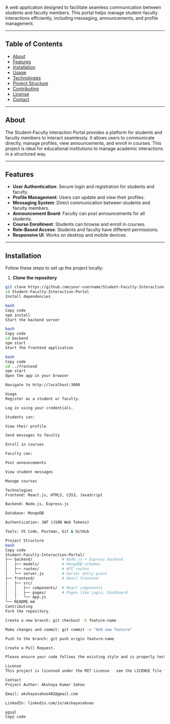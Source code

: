 A web application designed to facilitate seamless communication between students and faculty members. This portal helps manage student-faculty interactions efficiently, including messaging, announcements, and profile management.

---

## Table of Contents
- [About](#about)
- [Features](#features)
- [Installation](#installation)
- [Usage](#usage)
- [Technologies](#technologies)
- [Project Structure](#project-structure)
- [Contributing](#contributing)
- [License](#license)
- [Contact](#contact)

---

## About
The Student-Faculty Interaction Portal provides a platform for students and faculty members to interact seamlessly. It allows users to communicate directly, manage profiles, view announcements, and enroll in courses. This project is ideal for educational institutions to manage academic interactions in a structured way.

---

## Features
- **User Authentication**: Secure login and registration for students and faculty.
- **Profile Management**: Users can update and view their profiles.
- **Messaging System**: Direct communication between students and faculty members.
- **Announcement Board**: Faculty can post announcements for all students.
- **Course Enrollment**: Students can browse and enroll in courses.
- **Role-Based Access**: Students and faculty have different permissions.
- **Responsive UI**: Works on desktop and mobile devices.

---

## Installation

Follow these steps to set up the project locally:

1. **Clone the repository**

```bash
git clone https://github.com/your-username/Student-Faculty-Interaction-Portal.git
cd Student-Faculty-Interaction-Portal
Install dependencies

bash
Copy code
npm install
Start the backend server

bash
Copy code
cd backend
npm start
Start the frontend application

bash
Copy code
cd ../frontend
npm start
Open the app in your browser

Navigate to http://localhost:3000

Usage
Register as a student or faculty.

Log in using your credentials.

Students can:

View their profile

Send messages to faculty

Enroll in courses

Faculty can:

Post announcements

View student messages

Manage courses

Technologies
Frontend: React.js, HTML5, CSS3, JavaScript

Backend: Node.js, Express.js

Database: MongoDB

Authentication: JWT (JSON Web Tokens)

Tools: VS Code, Postman, Git & GitHub

Project Structure
bash
Copy code
Student-Faculty-Interaction-Portal/
├── backend/             # Node.js + Express backend
│   ├── models/          # MongoDB schemas
│   ├── routes/          # API routes
│   └── server.js        # Server entry point
├── frontend/            # React frontend
│   ├── src/
│   │   ├── components/  # React components
│   │   ├── pages/       # Pages like Login, Dashboard
│   │   └── App.js
└── README.md
Contributing
Fork the repository.

Create a new branch: git checkout -b feature-name

Make changes and commit: git commit -m "Add new feature"

Push to the branch: git push origin feature-name

Create a Pull Request.

Please ensure your code follows the existing style and is properly tested.

License
This project is licensed under the MIT License - see the LICENSE file for details.

Contact
Project Author: Akshaya Kumar Sahoo

Email: akshayasahoo402@gmail.com

LinkedIn: linkedin.com/in/akshayasahooo

pgsql
Copy code
